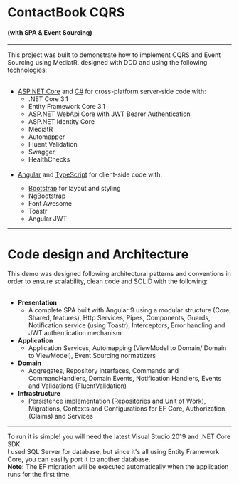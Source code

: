 # ContactBook CQRS  
<h4> (with SPA & Event Sourcing)</h4>

<hr>
This project was built to demonstrate how to implement CQRS and Event Sourcing using MediatR, designed with DDD and using the 
following technologies:<br /><br />

<ul>
  <li>
    <a href='https://get.asp.net/'>ASP.NET Core</a> and <a href='https://msdn.microsoft.com/en-us/library/67ef8sbd.aspx'>C#</a>
    for cross-platform server-side code with:
    <ul>
      <li>.NET Core 3.1</li>
      <li>Entity Framework Core 3.1</li>
      <li>ASP.NET WebApi Core with JWT Bearer Authentication</li>
      <li>ASP.NET Identity Core</li>
      <li>MediatR</li>
      <li>Automapper</li>
      <li>Fluent Validation</li>
      <li>Swagger</li>
      <li>HealthChecks</li>
    </ul>
  </li><br>
  <li><a href='https://angular.io/' target="_blank">Angular</a> and <a href='http://www.typescriptlang.org/' target="_blank">
    TypeScript</a> for client-side code with:</li>
    <ul>
      <li><a href='http://getbootstrap.com/'>Bootstrap</a> for layout and styling</li>
      <li>NgBootstrap</li>
      <li>Font Awesome</li>
      <li>Toastr</li>
      <li>Angular JWT</li>
    </ul>
</ul>

<hr>

  <h1> Code design and Architecture </h1>
This demo was designed following architectural patterns and conventions in order to ensure scalability, clean code and SOLID with the following:
<br><br>
<ul>
  <li>
    <b>Presentation</b>
    <ul>
      <li>
        A complete SPA built with Angular 9 using a modular structure (Core, Shared, features), Http Services, Pipes, Components, Guards, Notification service (using Toastr), Interceptors, Error handling  and JWT authentication mechanism
      </li>
     </ul>
  </li>
  <li>
    <b>Application</b>
    <ul>
      <li>
        Application Services, Automapping (ViewModel to Domain/ Domain to ViewModel), Event Sourcing normatizers
      </li>
    </ul>
  </li>
  <li>
    <b>Domain</b>
    <ul>
      <li>
        Aggregates, Repository interfaces, Commands and CommandHandlers, Domain Events, Notification Handlers, Events and Validations (FluentValidation)
      </li>
    </ul>
  </li>
  <li>
    <b>Infrastructure</b>
    <ul>
      <li>
        Persistence implementation (Repositories and Unit of Work), Migrations, Contexts and Configurations for EF Core, Authorization
       (Claims) and Services
      </li>
    </ul>
  </li>
  
</ul>
<hr>

To run it is simple! you will need the latest Visual Studio 2019 and .NET Core SDK. 
<br>I used SQL Server for database, but since it's all using Entity Framework Core, you can easilly port it to another database.
<br><b>Note:</b> The EF migration will be executed automatically when the application runs for the first time. 
